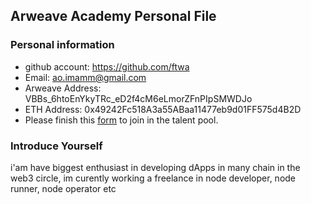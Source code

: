 ## Arweave Academy Personal File

### Personal information

- github account: https://github.com/ftwa
- Email: ao.imamm@gmail.com
- Arweave Address: VBBs_6htoEnYkyTRc_eD2f4cM6eLmorZFnPIpSMWDJo
- ETH Address: 0x49242Fc518A3a55ABaa11477eb9d01FF575d4B2D
- Please finish this [form](https://docs.google.com/forms/d/e/1FAIpQLSfWA5fIIcBgmRppm3jNz5vmf9Mai_QMVil-2pO4r7YKn_Zhtw/viewform?usp=sf_link) to join in the talent pool.

### Introduce Yourself
 i'am have biggest enthusiast in developing dApps in many chain in the web3 circle, im curently working a freelance in node developer, node runner, node operator etc
